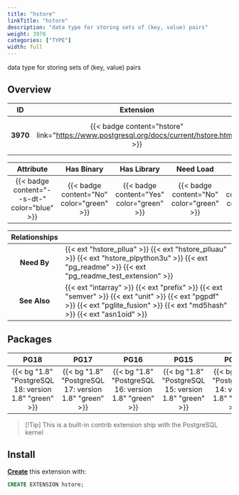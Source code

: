 ```yaml
---
title: "hstore"
linkTitle: "hstore"
description: "data type for storing sets of (key, value) pairs"
weight: 3970
categories: ["TYPE"]
width: full
---
```


data type for storing sets of (key, value) pairs


## Overview

|    ID    | Extension |  Package   | Version |        Category        |           License            |       Language       |
|:--------:|:---------:|:----------:|:-------:|:----------------------:|:----------------------------:|:--------------------:|
| **3970** | {{< badge content="hstore" link="https://www.postgresql.org/docs/current/hstore.html" >}} | {{< ext "hstore" >}} | `1.8` | {{< category "TYPE" >}} | {{< license "PostgreSQL" >}} | {{< language "C" >}} |


|  Attribute | Has Binary | Has Library | Need Load | Has DDL | Relocatable | Trusted |
|:----------:|:----------:|:-----------:|:---------:|:-------:|:-----------:|:-------:|
| {{< badge content="--s-dt-" color="blue" >}} | {{< badge content="No" color="green" >}} | {{< badge content="Yes" color="green" >}} | {{< badge content="No" color="green" >}} | {{< badge content="Yes" color="green" >}} | {{< badge content="no" color="red" >}} | {{< badge content="yes" color="green" >}} |


| **Relationships** |   |
|:-----------------:|:----|
|    **Need By**    | {{< ext "hstore_pllua" >}} {{< ext "hstore_plluau" >}} {{< ext "hstore_plpython3u" >}} {{< ext "pg_readme" >}} {{< ext "pg_readme_test_extension" >}} |
|   **See Also**    | {{< ext "intarray" >}} {{< ext "prefix" >}} {{< ext "semver" >}} {{< ext "unit" >}} {{< ext "pgpdf" >}} {{< ext "pglite_fusion" >}} {{< ext "md5hash" >}} {{< ext "asn1oid" >}} |


## Packages

| **PG18** | **PG17** | **PG16** | **PG15** | **PG14** |
|:--------:|:--------:|:--------:|:--------:|:--------:|
| {{< bg "1.8" "PostgreSQL 18: version 1.8" "green" >}} | {{< bg "1.8" "PostgreSQL 17: version 1.8" "green" >}} | {{< bg "1.8" "PostgreSQL 16: version 1.8" "green" >}} | {{< bg "1.8" "PostgreSQL 15: version 1.8" "green" >}} | {{< bg "1.8" "PostgreSQL 14: version 1.8" "green" >}} |

> [!Tip] This is a built-in contrib extension ship with the PostgreSQL kernel


## Install

[**Create**](https://ext.pgsty.com/usage/create) this extension with:

```sql
CREATE EXTENSION hstore;
```
